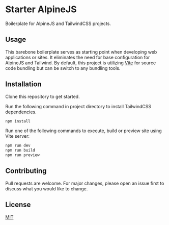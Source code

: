 # Starter AlpineJS
Boilerplate for AlpineJS and TailwindCSS projects.

## Usage
This barebone boilerplate serves as starting point when developing web applications or sites. It eliminates the need for base configuration for AlpineJS and Tailwind. By default, this project is utilizing [Vite](https://vitejs.dev/) for source code bundling but can be switch to any bundling tools.

## Installation
Clone this repository to get started.

Run the following command in project directory to install TailwindCSS dependencies.
```bash
npm install
```

Run one of the following commands to execute, build or preview site using Vite server:
```bash
npm run dev
npm run build
npm run preview
```

## Contributing

Pull requests are welcome. For major changes, please open an issue first to discuss what you would like to change.

## License

[MIT](https://github.com/mkfizi/starter-alpinejs/blob/main/LICENSE)

